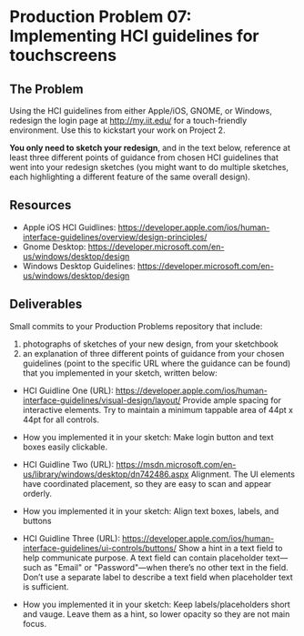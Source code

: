 # Production Problem 07: Implementing HCI guidelines for touchscreens

## The Problem

Using the HCI guidelines from either Apple/iOS, GNOME, or Windows, redesign the login page at
http://my.iit.edu/ for a touch-friendly environment. Use this to kickstart your work on Project 2.

**You only need to sketch your redesign**, and in the text below, reference at least three different
points of guidance from chosen HCI guidelines that went into your redesign sketches (you might
want to do multiple sketches, each highlighting a different feature of the same overall design).

## Resources

* Apple iOS HCI Guidlines:
  https://developer.apple.com/ios/human-interface-guidelines/overview/design-principles/
* Gnome Desktop:
  https://developer.microsoft.com/en-us/windows/desktop/design
* Windows Desktop Guidelines:
  https://developer.microsoft.com/en-us/windows/desktop/design

## Deliverables

Small commits to your Production Problems repository that include:

1) photographs of sketches of your new design, from your sketchbook
2) an explanation of three different points of guidance from your chosen guidelines (point to the
   specific URL where the guidance can be found) that you implemented in your sketch, written below:

* HCI Guidline One (URL): https://developer.apple.com/ios/human-interface-guidelines/visual-design/layout/ 
                          Provide ample spacing for interactive elements. Try to maintain a minimum tappable area of 44pt x 44pt for all controls. 

* How you implemented it in your sketch: Make login button and text boxes easily clickable.

* HCI Guidline Two (URL): https://msdn.microsoft.com/en-us/library/windows/desktop/dn742486.aspx
                          Alignment. The UI elements have coordinated placement, so they are easy to scan and appear orderly.
                          
* How you implemented it in your sketch: Align text boxes, labels, and buttons

* HCI Guidline Three (URL): https://developer.apple.com/ios/human-interface-guidelines/ui-controls/buttons/
                            Show a hint in a text field to help communicate purpose. A text field can contain placeholder text—such as "Email" or "Password"—when 
                            there’s no other text in the field. Don’t use a separate label to describe a text field when placeholder text is sufficient.
                            
* How you implemented it in your sketch: Keep labels/placeholders short and vauge. Leave them as a hint, so lower opacity so they are not main focus.
